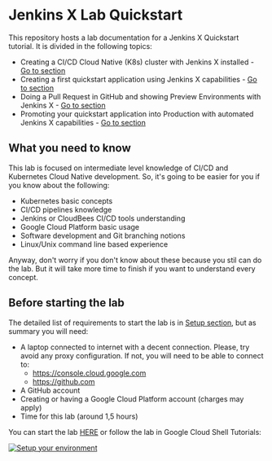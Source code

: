 # Jenkins X Lab Quickstart

This repository hosts a lab documentation for a Jenkins X Quickstart tutorial. It is divided in the following topics:

* Creating a CI/CD Cloud Native (K8s) cluster with Jenkins X installed - [Go to section](labs/JXCreateCluster.md)
* Creating a first quickstart application using Jenkins X capabilities - [Go to section](labs/JXQuickstart.md)
* Doing a Pull Request in GitHub and showing Preview Environments with Jenkins X - [Go to section](labs/JXPullRequest.md)
* Promoting your quickstart application into Production with automated Jenkins X capabilities - [Go to section](labs/JXPromotion.md)

## What you need to know

This lab is focused on intermediate level knowledge of CI/CD and Kubernetes Cloud Native development. So, it's going to be easier for you if you know about the following:

* Kubernetes basic concepts
* CI/CD pipelines knowledge
* Jenkins or CloudBees CI/CD tools understanding
* Google Cloud Platform basic usage
* Software development and Git branching notions
* Linux/Unix command line based experience

Anyway, don't worry if you don't know about these because you stil can do the lab. But it will take more time to finish if you want to understand every concept.

## Before starting the lab

The detailed list of requirements to start the lab is in [Setup section](./labs/LabSetup.md), but as summary you will need:

* A laptop connected to internet with a decent connection. Please, try avoid any proxy configuration. If not, you will need to be able to connect to:
  * https://console.cloud.google.com
  * https://github.com
* A GitHub account
* Creating or having a Google Cloud Platform account (charges may apply)
* Time for this lab (around 1,5 hours)

You can start the lab [HERE](./labs/JXIntro.md) or follow the lab in Google Cloud Shell Tutorials:

[![Setup your environment](https://gstatic.com/cloudssh/images/open-btn.png)](https://console.cloud.google.com/cloudshell/open?git_repo=https://github.com/dcanadillas/jenkins-x-workshop&tutorial=labs/JenkinsXTutorial.md)
